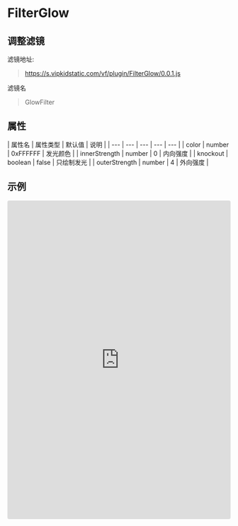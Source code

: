 # FilterGlow

## 调整滤镜
滤镜地址:
> https://s.vipkidstatic.com/vf/plugin/FilterGlow/0.0.1.js

滤镜名
> GlowFilter 

## 属性

| 属性名 | 属性类型 | 默认值 | 说明 |
| --- | --- | --- | --- | --- |
| color | number | 0xFFFFFF | 发光颜色 |
| innerStrength | number | 0 | 内向强度 |
| knockout | boolean | false | 只绘制发光 |
| outerStrength | number | 4 | 外向强度 |


## 示例

<iframe
     src="https://codesandbox.io/embed/glowfilter-0lqgw?fontsize=14&hidenavigation=1&module=%2Fsrc%2Fcomponents.ts&theme=dark"
     style="width:100%; height:720px; border:0; border-radius: 4px; overflow:hidden;"
     title="GlowFilter"
     allow="accelerometer; ambient-light-sensor; camera; encrypted-media; geolocation; gyroscope; hid; microphone; midi; payment; usb; vr"
     sandbox="allow-forms allow-modals allow-popups allow-presentation allow-same-origin allow-scripts"
   ></iframe>